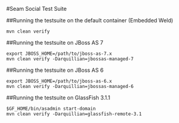 #Seam Social Test Suite

##Running the testsuite on the default container (Embedded Weld)

    mvn clean verify

##Running the testsuite on JBoss AS 7

    export JBOSS_HOME=/path/to/jboss-as-7.x
    mvn clean verify -Darquillian=jbossas-managed-7

##Running the testsuite on JBoss AS 6

    export JBOSS_HOME=/path/to/jboss-as-6.x
    mvn clean verify -Darquillian=jbossas-managed-6

##Running the testsuite on GlassFish 3.1.1

    $GF_HOME/bin/asadmin start-domain
    mvn clean verify -Darquillian=glassfish-remote-3.1

